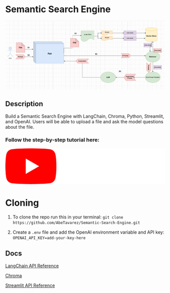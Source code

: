 # Semantic Search Engine

<img src="./semantic-search-engine-workflow.png" />

## Description

Build a Semantic Search Engine with LangChain, Chroma, Python, Streamlit, and OpenAI. Users will be able to upload a file and ask the model questions about the file.

### Follow the step-by-step tutorial here:

<a href="#">
    <img src="./yt_logo_rgb_dark.png" alt="youtube logo"/>
</a>

# Cloning

1. To clone the repo run this in your terminal: `git clone https://github.com/AbeTavarez/Semantic-Search-Engine.git`

2. Create a `.env` file and add the OpenAI environment variable and API key: `OPENAI_API_KEY=add-your-key-here`

## Docs

[LangChain API Reference](https://python.langchain.com/api_reference/)

[Chroma](https://www.trychroma.com/)

[Streamlit API Reference](https://docs.streamlit.io/develop/api-reference)